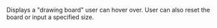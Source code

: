 Displays a "drawing board" user can hover over. User can also reset the board or input a specified size.
